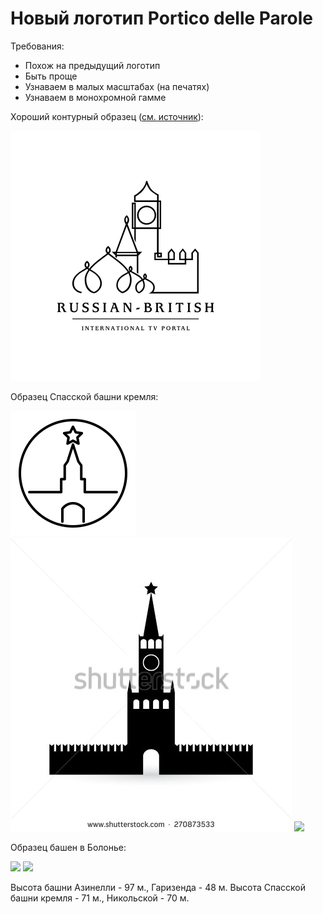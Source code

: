 
# Новый логотип Portico delle Parole

Требования:
  + Похож на предыдущий логотип
  + Быть проще
  + Узнаваем в малых масштабах (на печатях)
  + Узнаваем в монохромной гамме

Хороший контурный образец ([см. источник](http://www.thelogomix.com/designer/ancitis)):

![](Russian_BritishLogoAncitis.jpg)

Образец Спасской башни кремля:

![](kremlin.png)
![](kremlin2.jpg)
![](http://a1.mzstatic.com/us/r30/Purple/v4/0e/36/d1/0e36d159-14bf-d4ff-067f-63adb673092b/icon175x175.jpeg)

Образец башен в Болонье:

![](https://image.freepik.com/icone-gratis/due-torri-di-bologna-in-italia_318-27032.jpg)
![](http://artigianarte.bo.it/sites/artigianarte.bo.it/files/Logo%20Bologna%20Shanghai_1.jpg)

Высота башни Азинелли - 97 м., Гаризенда - 48 м.
Высота Спасской башни кремля - 71 м., Никольской - 70 м.

